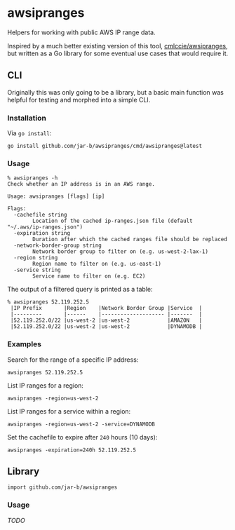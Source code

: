 # awsipranges

Helpers for working with public AWS IP range data.

Inspired by a much better existing version of this tool, [cmlccie/awsipranges](https://github.com/cmlccie/awsipranges), but written as a Go library for some eventual use cases that would require it.

## CLI

Originally this was only going to be a library, but a basic main function was helpful for testing and morphed into a simple CLI.

### Installation

Via `go install`:

```console
go install github.com/jar-b/awsipranges/cmd/awsipranges@latest
```

### Usage

```console
% awsipranges -h
Check whether an IP address is in an AWS range.

Usage: awsipranges [flags] [ip]

Flags:
  -cachefile string
        Location of the cached ip-ranges.json file (default "~/.aws/ip-ranges.json")
  -expiration string
        Duration after which the cached ranges file should be replaced
  -network-border-group string
        Network border group to filter on (e.g. us-west-2-lax-1)
  -region string
        Region name to filter on (e.g. us-east-1)
  -service string
        Service name to filter on (e.g. EC2)
```

The output of a filtered query is printed as a table:

```console
% awsipranges 52.119.252.5
 |IP Prefix       |Region    |Network Border Group |Service  |
 |---------       |------    |-------------------- |-------  |
 |52.119.252.0/22 |us-west-2 |us-west-2            |AMAZON   |
 |52.119.252.0/22 |us-west-2 |us-west-2            |DYNAMODB |
```

### Examples

Search for the range of a specific IP address:

```console
awsipranges 52.119.252.5
```

List IP ranges for a region:

```console
awsipranges -region=us-west-2
```

List IP ranges for a service within a region:

```console
awsipranges -region=us-west-2 -service=DYNAMODB
```

Set the cachefile to expire after `240` hours (10 days):

```console
awsipranges -expiration=240h 52.119.252.5
```

## Library

`import github.com/jar-b/awsipranges`

### Usage

_TODO_
